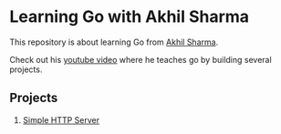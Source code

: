 # Learning Go with Akhil Sharma

This repository is about learning Go from [Akhil Sharma](https://github.com/AkhilSharma90).

Check out his [youtube video](https://youtu.be/jFfo23yIWac?si=rCm8iDEBkIC7Q3jZ) where he teaches go by building several projects.

## Projects
1. [Simple HTTP Server](simple-http/README.md)
